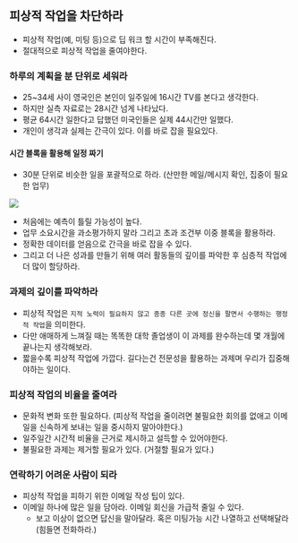 ## 피상적 작업을 차단하라

- 피상적 작업(예, 미팅 등)으로 딥 워크 할 시간이 부족해진다.
- 절대적으로 피상적 작업을 줄여야한다.

### 하루의 계획을 분 단위로 세워라

- 25~34세 사이 영국인은 본인이 일주일에 16시간 TV를 본다고 생각한다.
- 하지만 실측 자료로는 28시간 넘게 나타났다.
- 평균 64시간 일한다고 답했던 미국인들은 실제 44시간만 일했다.
- 개인이 생각과 실제는 간극이 있다. 이를 바로 잡을 필요있다.


#### 시간 블록을 활용해 일정 짜기

- 30분 단위로 비슷한 일을 포괄적으로 하라. (산만한 메일/메시지 확인, 집중이 필요한 업무)

![](https://images.ctfassets.net/dm4oa8qtogq0/4TX4sf646bho3bNtnOKLFr/afcd4912bdc83f1eb6ed2709ad2acf92/Time_blocking.png)

- 처음에는 예측이 틀릴 가능성이 높다.
- 업무 소요시간을 과소평가하지 말라 그리고 초과 조건부 이중 블록을 활용하라.
- 정확한 데이터를 얻음으로 간극을 바로 잡을 수 있다.
- 그리고 더 나은 성과를 만들기 위해 여러 활동들의 깊이를 파악한 후 심층적 작업에 더 많이 할당하라.

### 과제의 깊이를 파악하라

- 피상적 작업은 `지적 노력이 필요하지 않고 종종 다른 곳에 정신을 팔면서 수행하는 행정적 작업`을 의미한다.
- 다만 애매하게 느껴질 때는 똑똑한 대학 졸업생이 이 과제를 완수하는데 몇 개월에 끝나는지 생각해보라.
- 짧을수록 피상적 작업에 가깝다. 길다는건 전문성을 활용하는 과제며 우리가 집중해야하는 일이다.

### 피상적 작업의 비율을 줄여라

- 문화적 변화 또한 필요하다. (피상적 작업을 줄이려면 불필요한 회의를 없애고 이메일을 신속하게 보내는 일을 중시하지 말아야한다.)
- 일주일간 시간적 비율을 근거로 제시하고 설득할 수 있어야한다.
- 불필요한 과제는 제거할 필요가 있다. (거절할 필요가 있다.)

### 연락하기 어려운 사람이 되라

- 피상적 작업을 피하기 위한 이메일 작성 팁이 있다.
- 이메일 하나에 많은 일을 담아라. 이메일 회신을 가급적 줄일 수 있다.
  - 보고 이상이 없으면 답신을 말아달라. 혹은 미팅가능 시간 나열하고 선택해달라 (힘들면 전화하라.)
